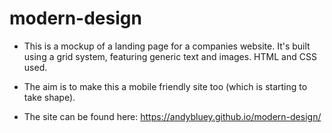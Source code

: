 # modern-design

- This is a mockup of a landing page for a companies website. It's built using a grid system, featuring generic text and images. HTML and CSS used.

- The aim is to make this a mobile friendly site too (which is starting to take shape).

- The site can be found here: https://andybluey.github.io/modern-design/
